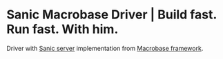 # Sanic Macrobase Driver | Build fast. Run fast. With him.

Driver with [Sanic server](https://github.com/huge-success/sanic) implementation from [Macrobase framework](https://github.com/mbcores/macrobase).
